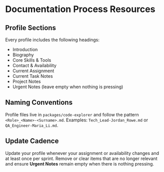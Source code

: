 # Documentation Process Resources

## Profile Sections
Every profile includes the following headings:
- Introduction
- Biography
- Core Skills & Tools
- Contact & Availability
- Current Assignment
- Current Task Notes
- Project Notes
- Urgent Notes (leave empty when nothing is pressing)

## Naming Conventions
Profile files live in `packages/code-explorer` and follow the pattern `<Role>_<Name>-<Surname>.md`.
Examples: `Tech_Lead-Jordan_Rowe.md` or `QA_Engineer-Maria_Li.md`.

## Update Cadence
Update your profile whenever your assignment or availability changes and at least once per sprint. Remove or clear items that are no longer relevant and ensure **Urgent Notes** remain empty when there is nothing pressing.
